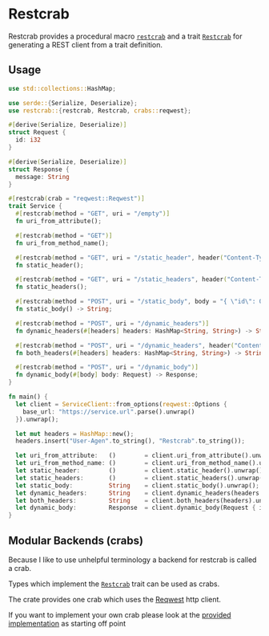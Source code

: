 # Restcrab

Restcrab provides a procedural macro [`restcrab`](crate::restcrab) and a trait [`Restcrab`](crate::Restcrab) for generating a REST client from a trait definition.

## Usage

```rust no_run
use std::collections::HashMap;

use serde::{Serialize, Deserialize};
use restcrab::{restcrab, Restcrab, crabs::reqwest};

#[derive(Serialize, Deserialize)]
struct Request {
  id: i32
}

#[derive(Serialize, Deserialize)]
struct Response {
  message: String
}

#[restcrab(crab = "reqwest::Reqwest")]
trait Service {
  #[restcrab(method = "GET", uri = "/empty")]
  fn uri_from_attribute();

  #[restcrab(method = "GET")]
  fn uri_from_method_name();

  #[restcrab(method = "GET", uri = "/static_header", header("Content-Type", "application/json"))]
  fn static_header();

  #[restcrab(method = "GET", uri = "/static_headers", header("Content-Type", "application/json"), header("User-Agen", "Restcrab"))]
  fn static_headers();

  #[restcrab(method = "POST", uri = "/static_body", body = "{ \"id\": 0 }")]
  fn static_body() -> String;

  #[restcrab(method = "POST", uri = "/dynamic_headers")]
  fn dynamic_headers(#[headers] headers: HashMap<String, String>) -> String;

  #[restcrab(method = "POST", uri = "/dynamic_headers", header("Content-Type", "application/json"))]
  fn both_headers(#[headers] headers: HashMap<String, String>) -> String;

  #[restcrab(method = "POST", uri = "/dynamic_body")]
  fn dynamic_body(#[body] body: Request) -> Response;
}

fn main() {
  let client = ServiceClient::from_options(reqwest::Options {
    base_url: "https://service.url".parse().unwrap()
  }).unwrap(); 

  let mut headers = HashMap::new();
  headers.insert("User-Agen".to_string(), "Restcrab".to_string());

  let uri_from_attribute:   ()        = client.uri_from_attribute().unwrap();
  let uri_from_method_name: ()        = client.uri_from_method_name().unwrap();
  let static_header:        ()        = client.static_header().unwrap();
  let static_headers:       ()        = client.static_headers().unwrap();
  let static_body:          String    = client.static_body().unwrap();
  let dynamic_headers:      String    = client.dynamic_headers(headers.clone()).unwrap();
  let both_headers:         String    = client.both_headers(headers).unwrap();
  let dynamic_body:         Response  = client.dynamic_body(Request { id: 0 }).unwrap();
}
```

## Modular Backends (crabs)

Because I like to use unhelpful terminology a backend for restcrab is called a crab.

Types which implement the [`Restcrab`](crate::Restcrab) trait can be used as crabs.

The crate provides one crab which uses the [Reqwest](https://docs.rs/reqwest) http client.

If you want to implement your own crab please look at the [provided implementation](restcrab::crabs::reqwest) as starting off point 
